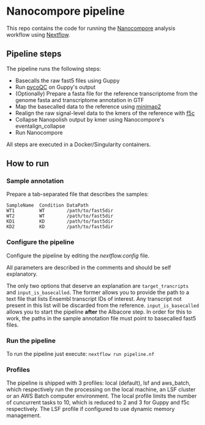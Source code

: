 # Nanocompore pipeline
This repo contains the code for running the [Nanocompore](https://github.com/tleonardi/nancompore) analysis workflow using [Nextflow](https://www.nextflow.io/).

## Pipeline steps
The pipeline runs the following steps:

* Basecalls the raw fast5 files using Guppy
* Run [pycoQC](https://github.com/a-slide/pycoQC) on Guppy's output
* (Optionally) Prepare a fasta file for the reference transcriptome from the genome fasta and transcriptome annotation in GTF
* Map the basecalled data to the reference using [minimap2](https://github.com/lh3/minimap2)
* Realign the raw signal-level data to the kmers of the reference with [f5c](https://github.com/hasindu2008/f5c)
* Collapse Nanopolish output by kmer using Nanocompore's eventalign_collapse
* Run Nanocompore

All steps are executed in a Docker/Singularity containers.

## How to run

### Sample annotation
Prepare a tab-separated file that describes the samples:
```
SampleName  Condition DataPath
WT1         WT        /path/to/fast5dir
WT2         WT        /path/to/fast5dir
KD1         KD        /path/to/fast5dir
KD2         KD        /path/to/fast5dir
```

### Configure the pipeline
Configure the pipeline by editing the _nextflow.config_ file.

All parameters are described in the comments and should be self explanatory.

The only two options that deserve an explanation are `target_trancripts` and `input_is_basecalled`.
The former allows you to provide the path to a text file that lists Ensembl transcript IDs of interest. 
Any transcript not present in this list will be discarded from the reference.
`input_is_basecalled` allows you to start the pipeline __after__ the Albacore step. In order for this to work,
the paths in the sample annotation file must point to basecalled fast5 files.

### Run the pipeline
To run the pipeline just execute:
`nextflow run pipeline.nf`

### Profiles
The pipeline is shipped with 3 profiles: local (default), lsf and aws_batch, which respectively run the processing on the local
machine, an LSF cluster or an AWS Batch computer environment.
The local profile limits the number of cuncurrent tasks to 10, which is reduced to 2 and 3 for Guppy and f5c respectively.
The LSF profile if configured to use dynamic memory management.
